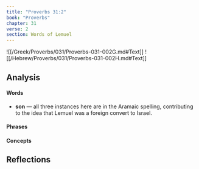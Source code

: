 ```yaml
---
title: "Proverbs 31:2"
book: "Proverbs"
chapter: 31
verse: 2
section: Words of Lemuel
---
```

![[/Greek/Proverbs/031/Proverbs-031-002G.md#Text]]
![[/Hebrew/Proverbs/031/Proverbs-031-002H.md#Text]]

## Analysis

#### Words
- **son** — all three instances here are in the Aramaic spelling, contributing to the idea that Lemuel was a foreign convert to Israel.

#### Phrases

#### Concepts

## Reflections
